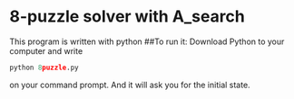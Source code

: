 # 8-puzzle solver with A_search

This program is written with python
##To run it:
Download Python to your computer 
and write
```python
python 8puzzle.py
```
on your command prompt. And it will ask you for the initial state.
